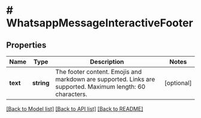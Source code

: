 # # WhatsappMessageInteractiveFooter

## Properties

Name | Type | Description | Notes
------------ | ------------- | ------------- | -------------
**text** | **string** | The footer content. Emojis and markdown are supported. Links are supported. Maximum length: 60 characters. | [optional]

[[Back to Model list]](../../README.md#models) [[Back to API list]](../../README.md#endpoints) [[Back to README]](../../README.md)
